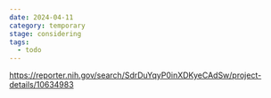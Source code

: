 ```yaml
---
date: 2024-04-11
category: temporary
stage: considering
tags:
  - todo
---
```


https://reporter.nih.gov/search/SdrDuYqyP0inXDKyeCAdSw/project-details/10634983

